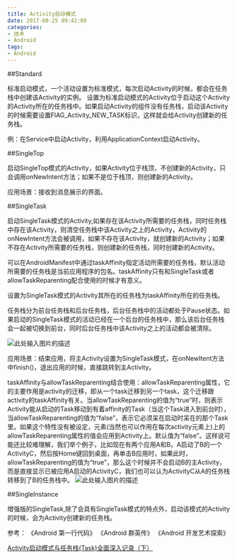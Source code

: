 ```yaml
---
title: Activity启动模式
date: 2017-08-25 09:42:09
categories:
- 技术
- Android
tags:
- Android
---
```


##Standard

标准启动模式，一个活动设置为标准模式，每次启动Activity的时候，都会在任务栈中创建该Activity的实例。
设置为标准启动模式的Activity位于启动这个Activity的Activity所在的任务栈中。如果启动Activity的组件没有任务栈，启动该Activity的时候需要设置FlAG_Activity_NEW_TASK标识，这样就会给Activity创建新的任务栈。

例：在Service中启动Activity，利用ApplicationContext启动Activity。

##SingleTop

启动SingleTop模式的Activity，如果Activity位于栈顶，不创建新的Activity，只会调用onNewIntent方法；如果不是位于栈顶，则创建新的Activity。

应用场景：接收到消息展示的界面。

##SingleTask

启动SingleTask模式的Activity,如果存在该Activity所需要的任务栈，同时任务栈中存在该Activity，则清空任务栈中该Activity之上的Activity，Activity的onNewIntent方法会被调用，如果不存在该Activity，就创建新的Activity；如果不存在Activity所需要的任务栈，则创建新的任务栈，同时创建新的Activity。

可以在AndroidManifest中通过taskAffinity指定活动所需要的任务栈，默认活动所需要的任务栈是当前应用程序的包名。taskAffinity只有和SingleTask或者allowTaskReparenting配合使用的时候才有意义。

设置为SingleTask模式的Activity其所在的任务栈为taskAffinity所在的任务栈。

任务栈分为前台任务栈和后台任务栈，后台任务栈中的活动都处于Pause状态。如果启动的SingleTask模式的活动已经在一个后台的任务栈中，那么该后台任务栈会一起被切换到前台，同时后台任务栈中该Activity之上的活动都会被清除。

![此处输入图片的描述][1]

应用场景：结束应用，将主Activity设置为SingleTask模式，在onNewItent方法中finish()，退出应用的时候，直接跳转到主Activity。

taskAffinity与allowTaskReparenting结合使用：allowTaskReparenting属性，它的主要作用是activity的迁移，即从一个task迁移到另一个task，这个迁移跟activity的taskAffinity有关。当allowTaskReparenting的值为“true”时，则表示Activity能从启动的Task移动到有着affinity的Task（当这个Task进入到前台时），当allowTaskReparenting的值为“false”，表示它必须呆在启动时呆在的那个Task里。如果这个特性没有被设定，元素(当然也可以作用在每次activity元素上)上的allowTaskReparenting属性的值会应用到Activity上。默认值为“false”。这样说可能还比较难理解，我们举个例子，比如现在有两个应用A和B，A启动了B的一个ActivityC，然后按Home键回到桌面，再单击B应用时，如果此时，allowTaskReparenting的值为“true”，那么这个时候并不会启动B的主Activity，而是直接显示已被应用A启动的ActivityC，我们也可以认为ActivityC从A的任务栈转移到了B的任务栈中。
![此处输入图片的描述][2]

##SingleInstance

增强版的SingleTask,除了会具有SingleTask模式的特点外，启动该模式的Activity的时候，会为Activity创建新的任务栈。

参考：
《Android 第一行代码》
《Android 群英传》
《Android 开发艺术探索》

[Activity启动模式与任务栈(Task)全面深入记录（下）][3]


  [1]: http://ogts8rw5s.bkt.clouddn.com/taskStack.png
  [2]: http://ogts8rw5s.bkt.clouddn.com/allowTaskReparating.png
  [3]: http://blog.csdn.net/javazejian/article/details/52072131